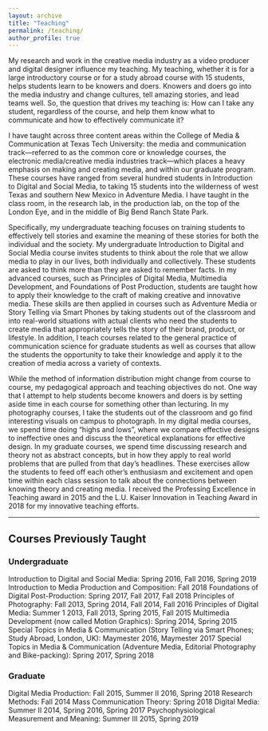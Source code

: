 ```yaml
---
layout: archive
title: "Teaching"
permalink: /teaching/
author_profile: true
---
```


My research and work in the creative media industry as a video producer and digital designer influence my teaching. My teaching, whether it is for a large introductory course or for a study abroad course with 15 students, helps students learn to be knowers and doers. Knowers and doers go into the media industry and change cultures, tell amazing stories, and lead teams well. So, the question that drives my teaching is: How can I take any student, regardless of the course, and help them know what to communicate and how to effectively communicate it? 

I have taught across three content areas within the College of Media & Communication at Texas Tech University: the media and communication track—referred to as the common core or knowledge courses, the electronic media/creative media industries track—which places a heavy emphasis on making and creating media, and within our graduate program. These courses have ranged from several hundred students in Introduction to Digital and Social Media, to taking 15 students into the wilderness of west Texas and southern New Mexico in Adventure Media. I have taught in the class room, in the research lab, in the production lab, on the top of the London Eye, and in the middle of Big Bend Ranch State Park. 

Specifically, my undergraduate teaching focuses on training students to effectively tell stories and examine the meaning of these stories for both the individual and the society. My undergraduate Introduction to Digital and Social Media course invites students to think about the role that we allow media to play in our lives, both individually and collectively. These students are asked to think more than they are asked to remember facts. In my advanced courses, such as Principles of Digital Media, Multimedia Development, and Foundations of Post Production, students are taught how to apply their knowledge to the craft of making creative and innovative media. These skills are then applied in courses such as Adventure Media or Story Telling via Smart Phones by taking students out of the classroom and into real-world situations with actual clients who need the students to create media that appropriately tells the story of their brand, product, or lifestyle. In addition, I teach courses related to the general practice of communication science for graduate students as well as courses that allow the students the opportunity to take their knowledge and apply it to the creation of media across a variety of contexts. 

While the method of information distribution might change from course to course, my pedagogical approach and teaching objectives do not. One way that I attempt to help students become knowers and doers is by setting aside time in each course for something other than lecturing. In my photography courses, I take the students out of the classroom and go find interesting visuals on campus to photograph. In my digital media courses, we spend time doing “highs and lows”, where we compare effective designs to ineffective ones and discuss the theoretical explanations for effective design. In my graduate courses, we spend time discussing research and theory not as abstract concepts, but in how they apply to real world problems that are pulled from that day’s headlines. These exercises allow the students to feed off each other’s enthusiasm and excitement and open time within each class session to talk about the connections between knowing theory and creating media. I received the Professing Excellence in Teaching award in 2015 and the L.U. Kaiser Innovation in Teaching Award in 2018 for my innovative teaching efforts.

---

## Courses Previously Taught

### Undergraduate
Introduction to Digital and Social Media: Spring 2016, Fall 2016, Spring 2019
Introduction to Media Production and Composition: Fall 2018
Foundations of Digital Post-Production: Spring 2017, Fall 2017, Fall 2018
Principles of Photography: Fall 2013, Spring 2014, Fall 2014, Fall 2016
Principles of Digital Media: Summer 1 2013, Fall 2013, Spring 2015, Fall 2015
Multimedia Development (now called Motion Graphics): Spring 2014, Spring 2015
Special Topics in Media & Communication (Story Telling via Smart Phones; Study Abroad, London, UK): Maymester 2016, Maymester 2017
Special Topics in Media & Communication (Adventure Media, Editorial Photography and Bike-packing): Spring 2017, Spring 2018

### Graduate
Digital Media Production: Fall 2015, Summer II 2016, Spring 2018
Research Methods: Fall 2014
Mass Communication Theory: Spring 2018
Digital Media: Summer II 2014, Spring 2016, Spring 2017
Psychophysiological Measurement and Meaning: Summer III 2015, Spring 2019

